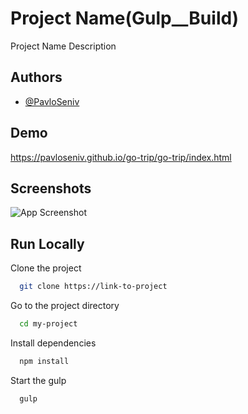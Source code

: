 # Project Name(Gulp__Build)

Project Name Description

## Authors

- [@PavloSeniv](https://github.com/PavloSeniv)

## Demo

https://pavloseniv.github.io/go-trip/go-trip/index.html

## Screenshots

![App Screenshot](https://via.placeholder.com/468x300?text=App+Screenshot+Here)

## Run Locally

Clone the project

```bash
  git clone https://link-to-project
```

Go to the project directory

```bash
  cd my-project
```

Install dependencies

```bash
  npm install
```

Start the gulp

```bash
  gulp
```

  
